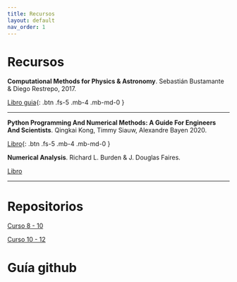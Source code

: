 ```yaml
---
title: Recursos
layout: default
nav_order: 1
---
```


# Recursos

**Computational Methods for Physics & Astronomy**. Sebastián Bustamante & Diego Restrepo, 2017.

[Libro guia](https://restrepo.github.io/ComputationalMethods/){: .btn .fs-5 .mb-4 .mb-md-0 }

---

**Python Programming And Numerical Methods: A Guide For Engineers And Scientists**. Qingkai Kong, Timmy Siauw, Alexandre Bayen
2020.

[Libro](https://pythonnumericalmethods.studentorg.berkeley.edu/notebooks/Index.html){: .btn .fs-5 .mb-4 .mb-md-0 }


**Numerical Analysis**. Richard L. Burden & J. Douglas Faires.

[Libro](https://faculty.ksu.edu.sa/sites/default/files/numerical_analysis_9th.pdf)

---

# Repositorios

[Curso 8 - 10](https://github.com/jmmarinr/MetodosComputacionales810)

[Curso 10 - 12](https://github.com/jmmarinr/MetodosComputacionales1012)


# Guía github

